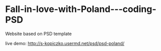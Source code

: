 # Fall-in-love-with-Poland---coding-PSD
Website based on PSD template 

live demo: http://s-kopiczko.usermd.net/psd/psd-poland/
